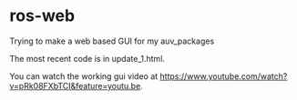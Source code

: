 # ros-web
Trying to make  a web based GUI for my auv_packages  

The most recent code is in update_1.html.

You can watch the working gui video at https://www.youtube.com/watch?v=pRk08FXbTCI&feature=youtu.be.
